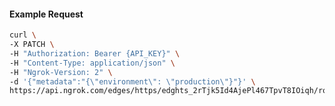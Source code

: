 <!-- Code generated for API Clients. DO NOT EDIT. -->

#### Example Request

```bash
curl \
-X PATCH \
-H "Authorization: Bearer {API_KEY}" \
-H "Content-Type: application/json" \
-H "Ngrok-Version: 2" \
-d '{"metadata":"{\"environment\": \"production\"}"}' \
https://api.ngrok.com/edges/https/edghts_2rTjk5Id4AjePl467TpvT8IOiqh/routes/edghtsrt_2rTjk5VxIWWaIIF93D2BQiITJda
```
